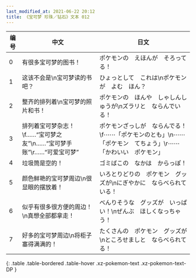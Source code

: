 ```yaml
---
last_modified_at: 2021-06-22 20:12
title: 《宝可梦 珍珠／钻石》文本 012
---
```

| 编号 | 中文 | 日文 |
| ---- | ---- | ---- |
| 0 | 有很多宝可梦的图书！ | ポケモンの　えほんが　そろってる！ |
| 1 | 这该不会是\n宝可梦读的书吧？ | ひょっとして　これは\nポケモンが　よむ　ほん？ |
| 2 | 整齐的排列着\n宝可梦的照片和书！ | ポケモンの　ほんや　しゃしんしゅうが\nズラリと　ならんでいる！ |
| 3 | 排列着宝可梦杂志！\f……“宝可梦之友”\n……“宝可梦手账”\r……“可爱宝可梦” | ポケモンざっしが　ならんでる！\f⋯⋯「ポケモンのとも」\n⋯⋯「ポケモン　てちょう」\r⋯⋯「かわいい　ポケモン」 |
| 4 | 垃圾筒是空的！ | ゴミばこの　なかは　からっぽ！ |
| 5 | 颜色鲜艳的宝可梦周边\n很显眼的摆放着！ | いろとりどりの　ポケモン　グッズが\nにぎやかに　ならべられている！ |
| 6 | 似乎有很多很方便的周边！\n真想全部都拿走！ | べんりそうな　グッズが　いっぱい！\nぜんぶ　ほしくなっちゃう！ |
| 7 | 好多的宝可梦周边\n将柜子塞得满满的！ | たくさんの　ポケモン　グッズが\nところせましと　ならべられてる！ |
{: .table .table-bordered .table-hover .xz-pokemon-text .xz-pokemon-text-DP }